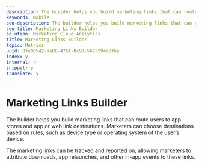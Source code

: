 ```yaml
---
description: The builder helps you build marketing links that can route users to app stores and app or web link destinations. Marketers can choose destinations based on rules, such as device type or operating system of the user’s device.
keywords: mobile
seo-description: The builder helps you build marketing links that can route users to app stores and app or web link destinations. Marketers can choose destinations based on rules, such as device type or operating system of the user’s device.
seo-title: Marketing Links Builder
solution: Marketing Cloud,Analytics
title: Marketing Links Builder
topic: Metrics
uuid: 8fe00542-da88-476f-8c97-5675594c8f6e
index: y
internal: n
snippet: y
translate: y
---
```


# Marketing Links Builder

The builder helps you build marketing links that can route users to app stores and app or web link destinations. Marketers can choose destinations based on rules, such as device type or operating system of the user’s device.

The marketing links can be tracked and reported on, allowing marketers to attribute downloads, app relaunches, and other in-app events to these links. 
